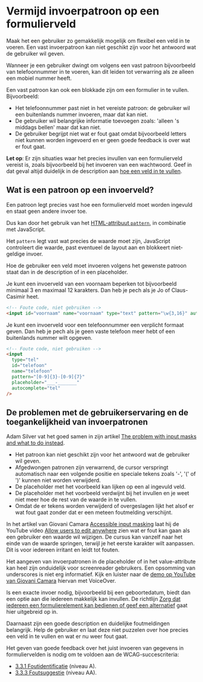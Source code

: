 <!-- @license CC0-1.0 -->

# Vermijd invoerpatroon op een formulierveld

Maak het een gebruiker zo gemakkelijk mogelijk om flexibel een veld in te voeren. Een vast invoerpatroon kan niet geschikt zijn voor het antwoord wat de gebruiker wil geven.

Wanneer je een gebruiker dwingt om volgens een vast patroon bijvoorbeeld van telefoonnummer in te voeren, kan dit leiden tot verwarring als ze alleen een mobiel nummer heeft.

Een vast patroon kan ook een blokkade zijn om een formulier in te vullen. Bijvoorbeeld:

- Het telefoonnummer past niet in het vereiste patroon: de gebruiker wil een buitenlands nummer invoeren, maar dat kan niet.
- De gebruiker wil belangrijke informatie toevoegen zoals: 'alleen 's middags bellen' maar dat kan niet.
- De gebruiker begrijpt niet wat er fout gaat omdat bijvoorbeeld letters niet kunnen worden ingevoerd en er geen goede feedback is over wat er fout gaat.

**Let op**: Er zijn situaties waar het precies invullen van een formulierveld vereist is, zoals bijvoorbeeld bij het invoeren van een wachtwoord. Geef in dat geval altijd duidelijk in de description aan [hoe een veld in te vullen](/richtlijnen/formulieren/voorkom-fouten/geldige-waardes).

## Wat is een patroon op een invoerveld?

Een patroon legt precies vast hoe een formulierveld moet worden ingevuld en staat geen andere invoer toe.

Dus kan door het gebruik van het [HTML-attribuut `pattern`](https://developer.mozilla.org/en-US/docs/Web/HTML/Attributes/pattern), in combinatie met JavaScript.

Het `pattern` legt vast wat precies de waarde moet zijn, JavaScript controleert die waarde, past eventueel de layout aan en blokkeert niet-geldige invoer.

Hoe de gebruiker een veld moet invoeren volgens het gewenste patroon staat dan in de description of in een placeholder.

Je kunt een invoerveld van een voornaam beperken tot bijvoorbeeld minimaal 3 en maximaal 12 karakters.
Dan heb je pech als je Jo of Claus-Casimir heet.

```html
<!-- Foute code, niet gebruiken -->
<input id="voornaam" name="voornaam" type="text" pattern="\w{3,16}" autocomplete="given-name" />
```

Je kunt een invoerveld voor een telefoonnummer een verplicht formaat geven.
Dan heb je pech als je geen vaste telefoon meer hebt of een buitenlands nummer wilt opgeven.

```html
<!-- Foute code, niet gebruiken -->
<input
  type="tel"
  id="telefoon"
  name="telefoon"
  pattern="[0-9]{3}-[0-9]{7}"
  placeholder="___-_______"
  autocomplete="tel"
/>
```

## De problemen met de gebruikerservaring en de toegankelijkheid van invoerpatronen

Adam Silver vat het goed samen in zijn artikel [<span lang="en">The problem with input masks and what to do instead</span>](https://adamsilver.io/blog/the-problem-with-input-masks-and-what-to-do-instead/).

- Het patroon kan niet geschikt zijn voor het antwoord wat de gebruiker wil geven.
- Afgedwongen patronen zijn verwarrend, de cursor verspringt automatisch naar een volgende positie en speciale tekens zoals '-', '(' of ')' kunnen niet worden verwijderd.
- De placeholder met het voorbeeld kan lijken op een al ingevuld veld.
- De placeholder met het voorbeeld verdwijnt bij het invullen en je weet niet meer hoe de rest van de waarde in te vullen.
- Omdat de er tekens worden verwijderd of overgeslagen lijkt het alsof er wat fout gaat zonder dat er een meteen foutmelding verschijnt.

In het artikel van Giovani Camara [<span lang="en">Accessible input masking</span>](https://giovanicamara.com/blog/accessible-input-masking/) laat hij de YouTube video [<span lang="en">Allow users to edit anywhere</span>](https://www.youtube.com/watch?v=rTk3XNSXJXY) zien wat er fout kan gaan als een gebruiker een waarde wil wijzigen. De cursus kan vanzelf naar het einde van de waarde springen, terwijl je het eerste karakter wilt aanpassen. Dit is voor iedereen irritant en leidt tot fouten.

Het aangeven van invoerpatronen in de placeholder of in het value-attribute kan heel zijn onduidelijk voor screenreader gebruikers. Een opsomming van underscores is niet erg informatief. Kijk en luister naar de [demo op YouTube van Giovani Camara](https://www.youtube.com/watch?v=7WWQXGgRDLc) hiervan met VoiceOver.

Is een exacte invoer nodig, bijvoorbeeld bij een geboortedatum, biedt dan een optie aan die iedereen makkelijk kan invullen. De richtlijn [Zorg dat iedereen een formulierelement kan bedienen of geef een alternatief](https://nldesignsystem.nl/richtlijnen/formulieren/wanneer-welk-form-element/iedereen-kan-invullen) gaat hier uitgebreid op in.

Daarnaast zijn een goede description en duidelijke foutmeldingen belangrijk. Help de gebruiker en laat deze niet puzzelen over hoe precies een veld in te vullen en wat er nu weer fout gaat.

Het geven van goede feedback over het juist invoeren van gegevens in formuliervelden is nodig om te voldoen aan de WCAG-succescriteria:

- [3.3.1 Foutidentificatie](https://nldesignsystem.nl/wcag/3.3.1) (niveau A).
- [3.3.3 Foutsuggestie](https://nldesignsystem.nl/wcag/3.3.3) (niveau AA).
